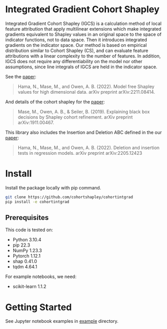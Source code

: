 # Integrated Gradient Cohort Shapley
Integrated Gradient Cohort Shapley (IGCS) is a calculation method of local feature attribution
that apply multilinear extensions which make integrated gradients equivalent to Shapley values in an original space to the space of
indicator functions, not to data space.
Then it introduces integrated gradients on the indicator space. Our method is based on empirical distribution
similar to Cohort Shapley (CS), and can evaluate feature attributions with a linear complexity
to the number of features. In addition, IGCS does not require any differentiability on the model nor other assumptions, since line integrals of IGCS
are held in the indicator space.



See the [paper](https://arxiv.org/abs/2211.08414):
> Hama, N., Mase, M., and Owen, A. B. (2022). Model free Shapley values for high dimensional data. arXiv preprint arXiv:2211.08414.

And details of the cohort shapley for the [paper](https://arxiv.org/abs/1911.00467):
> Mase, M., Owen, A. B., & Seiler, B. (2019). Explaining black box decisions by Shapley cohort refinement. arXiv preprint arXiv:1911.00467.

This library also includes the Insertion and Deletion ABC defined in the our [paper](https://arxiv.org/abs/2205.12423):
> Hama, N., Mase, M., and Owen, A. B. (2022). Deletion and insertion tests in regression models. arXiv preprint arXiv:2205.12423

# Install
Install the package locally with pip command.
```bash
git clone https://github.com/cohortshapley/cohortintgrad
pip install -e cohortintgrad
```

## Prerequisites
This code is tested on:
- Python 3.10.4
- pip 22.3
- NumPy 1.23.3
- Pytorch 1.12.1
- shap 0.41.0
- tqdm 4.64.1

For example notebooks, we need:
- scikit-learn 1.1.2

# Getting Started
See Jupyter notebook examples in [example](example) directory.
